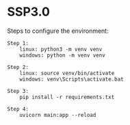 # SSP3.0
Steps to configure the environment:

    Step 1:
        linux: python3 -m venv venv
        windows: python -m venv venv

    Step 2:
        linux: source venv/bin/activate
        windows: venv\Scripts\activate.bat
        
    Step 3:
        pip install -r requirements.txt

    Step 4:
        uvicorn main:app --reload